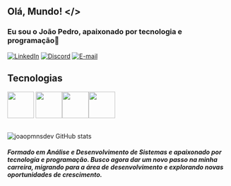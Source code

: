 ## Olá, Mundo! </>
### Eu sou o João Pedro, apaixonado por tecnologia e programação👋

[![LinkedIn](https://img.shields.io/badge/LinkedIn-0077B5?style=for-the-badge&logo=linkedin&logoColor=white)](https://www.linkedin.com/in/jo%C3%A3o-pedro-marcon-9475a3238/)
[![Discord](https://img.shields.io/badge/Discord-7289DA?style=for-the-badge&logo=discord&logoColor=white)](https://discord.com/users/joaopmnsdev)
[![E-mail](https://img.shields.io/badge/Gmail-D14836?style=for-the-badge&logo=gmail&logoColor=white)](mailto:jpmarcon.10@gmail.com)

##  Tecnologias 

<img src="https://cdn.jsdelivr.net/gh/devicons/devicon/icons/java/java-original-wordmark.svg" width="60" height="60"/> <img src="https://cdn.jsdelivr.net/gh/devicons/devicon/icons/javascript/javascript-original.svg" width="60" height="60"/><img src="https://cdn.jsdelivr.net/gh/devicons/devicon/icons/html5/html5-plain-wordmark.svg" width="60" height="60"/><img src="https://cdn.jsdelivr.net/gh/devicons/devicon/icons/css3/css3-plain-wordmark.svg" width="60" height="60"/>

##

![joaopmnsdev GitHub stats](https://github-readme-stats.vercel.app/api?username=joaopmnsdev&theme=highcontrast&show_icons=true)

##### Formado em Análise e Desenvolvimento de Sistemas e apaixonado por tecnologia e programação. Busco agora dar um novo passo na minha carreira, migrando para a área de desenvolvimento e explorando novas oportunidades de crescimento.
